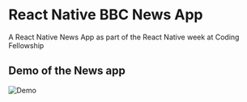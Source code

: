 # React Native BBC News App 

A React Native News App as part of the React Native week at Coding Fellowship

## Demo of the News app

![Demo](https://user-images.githubusercontent.com/26763021/34484983-19999b2c-efc0-11e7-95d9-3d975d3a1611.gif)
